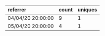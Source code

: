 | referrer          | count | uniques |
| :---------------- | :---- | :------ |
| 04/04/20 20:00:00 | 9     | 1       |
| 05/04/20 20:00:00 | 4     | 1       |